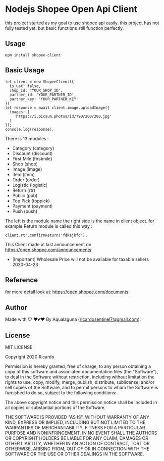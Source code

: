 # Nodejs Shopee Open Api Client

this project started as my goal to use shopee api easily. this project has not fully tested yet. but basic functions still function perfectly.


## Usage
```
npm install shopee-client
```

## Basic Usage
```
let client = new ShopeeClient({
  is_uat: false,
  shop_id: 'YOUR_SHOP_ID',
  partner_id: 'YOUR_PARTNER_ID',
  partner_key: 'YOUR_PARTNER_KEY'
})
let response = await client.image.uploadImage({
  images: [
    'https://i.picsum.photos/id/790/200/300.jpg'
  ]
});
console.log(response);
```

There is 13 modules :
- Category (category)
- Discount (discount)
- First Mile (firstmile)
- Shop (shop)
- Image (image)
- Item  (item)
- Order (order)
- Logistic (logistic)
- Return (rtr)
- Public (pub)
- Top Pick (toppick)
- Payment (payment)
- Push (push)

The left is the module name the right side is the name in client object.
for example Return module is called this way :
```
client.rtr.confirmReturn('fdkajkfd');
```

This Client made at last announcement on https://open.shopee.com/announcements:
- [Important] Wholesale Price will not be available for taxable sellers
2020-04-23

## Reference

for more detail look at: https://open.shopee.com/documents

## Author

Made with ♡ ♥💕❤ By Aqualaguna (ricardosentinel7@gmail.com).

## License

MIT LICENSE

Copyright 2020 Ricardo

Permission is hereby granted, free of charge, to any person obtaining a copy of this software and associated documentation files (the "Software"), to deal in the Software without restriction, including without limitation the rights to use, copy, modify, merge, publish, distribute, sublicense, and/or sell copies of the Software, and to permit persons to whom the Software is furnished to do so, subject to the following conditions:

The above copyright notice and this permission notice shall be included in all copies or substantial portions of the Software.

THE SOFTWARE IS PROVIDED "AS IS", WITHOUT WARRANTY OF ANY KIND, EXPRESS OR IMPLIED, INCLUDING BUT NOT LIMITED TO THE WARRANTIES OF MERCHANTABILITY, FITNESS FOR A PARTICULAR PURPOSE AND NONINFRINGEMENT. IN NO EVENT SHALL THE AUTHORS OR COPYRIGHT HOLDERS BE LIABLE FOR ANY CLAIM, DAMAGES OR OTHER LIABILITY, WHETHER IN AN ACTION OF CONTRACT, TORT OR OTHERWISE, ARISING FROM, OUT OF OR IN CONNECTION WITH THE SOFTWARE OR THE USE OR OTHER DEALINGS IN THE SOFTWARE.